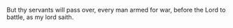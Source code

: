 But thy servants will pass over, every man armed for war, before the Lord to battle, as my lord saith.
